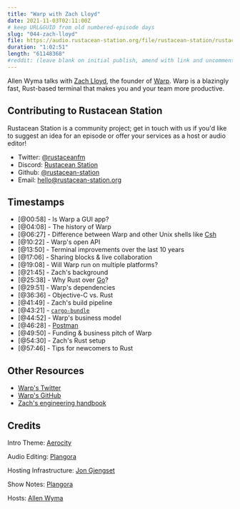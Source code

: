 ```yaml
---
title: "Warp with Zach Lloyd"
date: 2021-11-03T02:11:00Z
# keep URL&GUID from old numbered-episode days
slug: "044-zach-lloyd"
file: https://audio.rustacean-station.org/file/rustacean-station/rustacean-station-e044-zach-lloyd.mp3
duration: "1:02:51"
length: "61148368"
#reddit: (leave blank on initial publish, amend with link and uncomment this line after Reddit thread has been posted)
---
```

Allen Wyma talks with [Zach Lloyd](https://twitter.com/zachlloydtweets), the founder of [Warp](https://www.warp.dev). Warp is a blazingly fast, Rust-based terminal that makes you and your team more productive.


## Contributing to Rustacean Station

Rustacean Station is a community project; get in touch with us if you'd like to suggest an idea for an episode or offer your services as a host or audio editor!

- Twitter: [@rustaceanfm](https://twitter.com/rustaceanfm)
- Discord: [Rustacean Station](https://discord.gg/cHc3Gyc)
- Github: [@rustacean-station](https://github.com/rustacean-station/)
- Email: [hello@rustacean-station.org](mailto:hello@rustacean-station.org)

## Timestamps 
- [@00:58] - Is Warp a GUI app?
- [@04:08] - The history of Warp
- [@06:27] - Difference between Warp and other Unix shells like [Csh](http://cshell.net/)
- [@10:22] - Warp's open API 
- [@13:50] - Terminal improvements over the last 10 years
- [@17:06] - Sharing blocks & live collaboration
- [@19:08] - Will Warp run on multiple platforms?
- [@21:45] - Zach's background
- [@25:38] - Why Rust over [Go](https://golang.org/)?
- [@29:51] - Warp's dependencies
- [@36:36] - Objective-C vs. Rust
- [@41:49] - Zach's build pipeline
- [@43:21] - [`cargo-bundle`](https://github.com/burtonageo/cargo-bundle)
- [@44:52] - Warp's business model
- [@46:28] - [Postman](https://www.postman.com/)
- [@49:50] - Funding & business pitch of Warp
- [@54:30] - Zach's Rust setup
- [@57:46] - Tips for newcomers to Rust 

## Other Resources
- [Warp's Twitter](https://twitter.com/warpdotdev)
- [Warp's GitHub](https://github.com/warpdotdev/warp)
- [Zach's engineering handbook](https://thezbook.com/)
## Credits
Intro Theme: [Aerocity](https://twitter.com/AerocityMusic)

Audio Editing: [Plangora](https://twitter.com/plangora)

Hosting Infrastructure: [Jon Gjengset](https://twitter.com/jonhoo/)

Show Notes: [Plangora](https://twitter.com/plangora)

Hosts: [Allen Wyma](https://twitter.com/allenwyma)